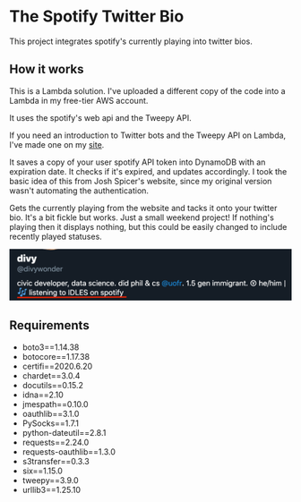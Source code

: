 # The Spotify Twitter Bio

This project integrates spotify's currently playing into twitter bios.

## How it works

This is a Lambda solution. I've uploaded a different copy of the code into a Lambda in my free-tier AWS account.

It uses the spotify's web api and the Tweepy API. 

If you need an introduction to Twitter bots and the Tweepy API on Lambda, I've made one on my [site](https://dgandhi.me/a-first-twitter-bot/).

It saves a copy of your user spotify API token into DynamoDB with an expiration date. It checks if it's expired, and updates accordingly. I took the basic idea of this from Josh Spicer's website, since my original version wasn't automating the authentication.

Gets the currently playing from the website and tacks it onto your twitter bio. It's a bit fickle but works. Just a small weekend project! If nothing's playing then it displays nothing, but this could be easily changed to include recently played statuses.

![Screenshot of Twitter Bio](./screenshot.png?raw=true "Screenshot")

## Requirements

- boto3==1.14.38
- botocore==1.17.38
- certifi==2020.6.20
- chardet==3.0.4
- docutils==0.15.2
- idna==2.10
- jmespath==0.10.0
- oauthlib==3.1.0
- PySocks==1.7.1
- python-dateutil==2.8.1
- requests==2.24.0
- requests-oauthlib==1.3.0
- s3transfer==0.3.3
- six==1.15.0
- tweepy==3.9.0
- urllib3==1.25.10
